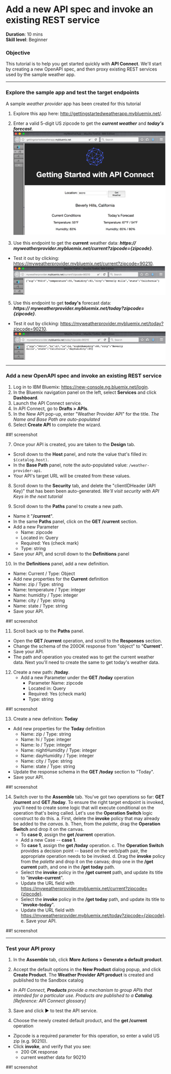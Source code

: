 # Add a new API spec and invoke an existing REST service
**Duration**: 10 mins  
**Skill level**: Beginner  


### Objective
This tutorial is to help you get started quickly with **API Connect**. We'll start by creating a new OpenAPI spec, and then proxy existing REST services used by the sample weather app.

---


### Explore the sample app and test the target endpoints
A sample _weather provider_ app has been created for this tutorial
1. Explore this app here: http://gettingstartedweatherapp.mybluemix.net/.
2. Enter a valid 5-digit US zipcode to get the _**current weather**_ and _**today's forecast**_.  
![](images/explore-weatherapp-1.png)

3. Use this endpoint to get the **current** weather data:     _**https:// myweatherprovider<span></span>.mybluemix.net/current?zipcode={zipcode}**_.
 
- Test it out by clicking: https://myweatherprovider.mybluemix.net/current?zipcode=90210.  
  ![](images/explore-weatherapp-2.png)

5. Use this endpoint to get **today's** forecast data:  
   _**https:// myweatherprovider<span></span>.mybluemix.net/today?zipcode={zipcode}**_.

- Test it out by clicking: https://myweatherprovider.mybluemix.net/today?zipcode=90210.  
  ![](images/explore-weatherapp-3.png)


---

### Add a new OpenAPI spec and invoke an existing REST service
1. Log in to IBM Bluemix: https://new-console.ng.bluemix.net/login.
2. In the Bluemix navigation panel on the left, select **Services** and click **Dashboard**.
3. Launch the API Connect service.
4. In API Connect, go to **Drafts > APIs**.
5. In the New API pop-up, enter "Weather Provider API" for the title.
_The Name and Base Path are auto-populated_  
6. Select **Create API** to complete the wizard.  

##! screenshot  


7. Once your API is created, you are taken to the **Design** tab.
- Scroll down to the **Host** panel, and note the value that's filled in: ```$(catalog.host)```.
- In the **Base Path** panel, note the auto-populated value: ```/weather-provider-api```.
- Your API's target URL will be created from these values.

8. Scroll down to the **Security** tab, and delete the "clientIDHeader (API Key)" that has been been auto-generated. 
_We'll visit security with API Keys in the next tutorial_  


9. Scroll down to the **Paths** panel to create a new path.
  - Name it "**/current**".
  - In the same **Paths** panel, click on the **GET /current** section.
  - Add a new Parameter
    - Name: zipcode
    - Located in: Query
    - Required: Yes (check mark)
    - Type: string
  - Save your API, and scroll down to the **Definitions** panel

10. In the **Definitions** panel, add a new definition.
- Name: Current  /  Type: Object
- Add new properties for the **Current** definition
- Name: zip         /  Type: string
- Name: temperature /  Type: integer
- Name: humidity    /  Type: integer
- Name: city        /  Type: string
- Name: state       /  Type: string
- Save your API.

 ##! screenshot

11. Scroll back up to the **Paths** panel.
- Open the **GET /current** operation, and scroll to the **Responses** section.
- Change the schema of the 200OK response from "object" to "**Current**".
- Save your API.
- The path and operation you created was to get the current weather data. Next you'll need to create the same to get today's weather data.  

12. Create a new path: **/today**.
    - Add a new Parameter under the **GET /today** operation
      - Parameter Name: zipcode
      - Located in: Query
      - Required: Yes (check mark)
      - Type: string  

##! screenshot

13. Create a new definition: **Today**
- Add new properties for the **Today** definition
  - Name: zip / Type: string
  - Name: hi / Type: integer
  - Name: lo / Type: integer
  - Name: nightHumidity / Type: integer
  - Name: dayHumidity / Type: integer
  - Name: city / Type: string
  - Name: state / Type: string
- Update the response schema in the **GET /today** section to "Today".
- Save your API.

##! screenshot

14. Switch over to the **Assemble** tab. You've got two operations so far: **GET /current** and **GET /today**. To ensure the right target endpoint is invoked, you'll need to create some logic that will execute conditional on the operation that's being called. Let's use the **Operation Switch** logic construct to do this.
  a. First, delete the **invoke** policy that may already be added to the _canvas_.
  b. Then, from the _palette_, drag the **Operation Switch** and drop it on the canvas.
    - To **case 0**, assign the **get /current** operation.
    - Add a new Case -- **case 1**.
    - To **case 1**, assign the **get /today** operation.
  c. The **Operation Switch**  provides a decision point -- based on the verb/path pair, the appropriate operation needs to be invoked.
  d. Drag the **invoke** policy from the _palette_ and drop it on the canvas; drop one in the **/get current** path, and one in the **/get today** path.
    - Select the **invoke** policy in the **/get current** path, and update its title to "**invoke-current**".
    - Update the URL field with https://myweatherprovider.mybluemix.net/current?zipcode={zipcode}.
    - Select the **invoke** policy in the **/get today** path, and update its title to "**invoke-today**".
    - Update the URL field with https://myweatherprovider.mybluemix.net/today?zipcode={zipcode}.
  e. Save your API.

##! screenshot

---

### Test your API proxy
1. In the **Assemble** tab, click **More Actions > Generate a default product**.

2. Accept the default options in the **New Product** dialog popup, and click **Create Product**. The **Weather Provider API product** is created and published to the Sandbox catalog
  - _In API Connect, **Products** provide a mechanism to group APIs that intended for a particular use. Products are published to a **Catalog**. [Reference: API Connect glossary]_

3. Save and click ► to test the API service. 

4. Choose the newly created default product, and the **get /current** operation
  - Zipcode is a required parameter for this operation, so enter a valid US zip (e.g. 90210).
  - Click **invoke**, and verify that you see:
    - 200 OK response
    - current weather data for 90210

##! screenshot
